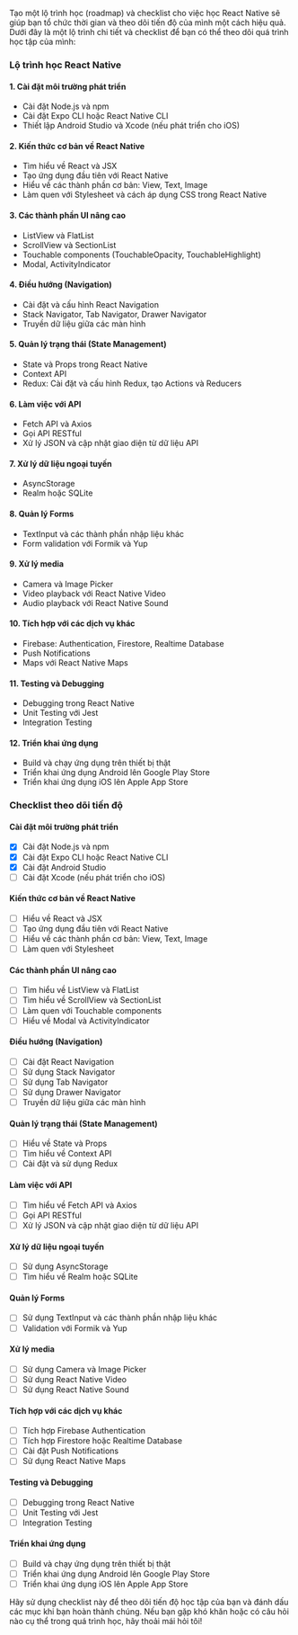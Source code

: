Tạo một lộ trình học (roadmap) và checklist cho việc học React Native sẽ giúp bạn tổ chức thời gian và theo dõi tiến độ của mình một cách hiệu quả. Dưới đây là một lộ trình chi tiết và checklist để bạn có thể theo dõi quá trình học tập của mình:

### Lộ trình học React Native

#### 1. **Cài đặt môi trường phát triển**

-   Cài đặt Node.js và npm
-   Cài đặt Expo CLI hoặc React Native CLI
-   Thiết lập Android Studio và Xcode (nếu phát triển cho iOS)

#### 2. **Kiến thức cơ bản về React Native**

-   Tìm hiểu về React và JSX
-   Tạo ứng dụng đầu tiên với React Native
-   Hiểu về các thành phần cơ bản: View, Text, Image
-   Làm quen với Stylesheet và cách áp dụng CSS trong React Native

#### 3. **Các thành phần UI nâng cao**

-   ListView và FlatList
-   ScrollView và SectionList
-   Touchable components (TouchableOpacity, TouchableHighlight)
-   Modal, ActivityIndicator

#### 4. **Điều hướng (Navigation)**

-   Cài đặt và cấu hình React Navigation
-   Stack Navigator, Tab Navigator, Drawer Navigator
-   Truyền dữ liệu giữa các màn hình

#### 5. **Quản lý trạng thái (State Management)**

-   State và Props trong React Native
-   Context API
-   Redux: Cài đặt và cấu hình Redux, tạo Actions và Reducers

#### 6. **Làm việc với API**

-   Fetch API và Axios
-   Gọi API RESTful
-   Xử lý JSON và cập nhật giao diện từ dữ liệu API

#### 7. **Xử lý dữ liệu ngoại tuyến**

-   AsyncStorage
-   Realm hoặc SQLite

#### 8. **Quản lý Forms**

-   TextInput và các thành phần nhập liệu khác
-   Form validation với Formik và Yup

#### 9. **Xử lý media**

-   Camera và Image Picker
-   Video playback với React Native Video
-   Audio playback với React Native Sound

#### 10. **Tích hợp với các dịch vụ khác**

-   Firebase: Authentication, Firestore, Realtime Database
-   Push Notifications
-   Maps với React Native Maps

#### 11. **Testing và Debugging**

-   Debugging trong React Native
-   Unit Testing với Jest
-   Integration Testing

#### 12. **Triển khai ứng dụng**

-   Build và chạy ứng dụng trên thiết bị thật
-   Triển khai ứng dụng Android lên Google Play Store
-   Triển khai ứng dụng iOS lên Apple App Store

### Checklist theo dõi tiến độ

#### **Cài đặt môi trường phát triển**

-   [x] Cài đặt Node.js và npm
-   [x] Cài đặt Expo CLI hoặc React Native CLI
-   [x] Cài đặt Android Studio
-   [ ] Cài đặt Xcode (nếu phát triển cho iOS)

#### **Kiến thức cơ bản về React Native**

-   [ ] Hiểu về React và JSX
-   [ ] Tạo ứng dụng đầu tiên với React Native
-   [ ] Hiểu về các thành phần cơ bản: View, Text, Image
-   [ ] Làm quen với Stylesheet

#### **Các thành phần UI nâng cao**

-   [ ] Tìm hiểu về ListView và FlatList
-   [ ] Tìm hiểu về ScrollView và SectionList
-   [ ] Làm quen với Touchable components
-   [ ] Hiểu về Modal và ActivityIndicator

#### **Điều hướng (Navigation)**

-   [ ] Cài đặt React Navigation
-   [ ] Sử dụng Stack Navigator
-   [ ] Sử dụng Tab Navigator
-   [ ] Sử dụng Drawer Navigator
-   [ ] Truyền dữ liệu giữa các màn hình

#### **Quản lý trạng thái (State Management)**

-   [ ] Hiểu về State và Props
-   [ ] Tìm hiểu về Context API
-   [ ] Cài đặt và sử dụng Redux

#### **Làm việc với API**

-   [ ] Tìm hiểu về Fetch API và Axios
-   [ ] Gọi API RESTful
-   [ ] Xử lý JSON và cập nhật giao diện từ dữ liệu API

#### **Xử lý dữ liệu ngoại tuyến**

-   [ ] Sử dụng AsyncStorage
-   [ ] Tìm hiểu về Realm hoặc SQLite

#### **Quản lý Forms**

-   [ ] Sử dụng TextInput và các thành phần nhập liệu khác
-   [ ] Validation với Formik và Yup

#### **Xử lý media**

-   [ ] Sử dụng Camera và Image Picker
-   [ ] Sử dụng React Native Video
-   [ ] Sử dụng React Native Sound

#### **Tích hợp với các dịch vụ khác**

-   [ ] Tích hợp Firebase Authentication
-   [ ] Tích hợp Firestore hoặc Realtime Database
-   [ ] Cài đặt Push Notifications
-   [ ] Sử dụng React Native Maps

#### **Testing và Debugging**

-   [ ] Debugging trong React Native
-   [ ] Unit Testing với Jest
-   [ ] Integration Testing

#### **Triển khai ứng dụng**

-   [ ] Build và chạy ứng dụng trên thiết bị thật
-   [ ] Triển khai ứng dụng Android lên Google Play Store
-   [ ] Triển khai ứng dụng iOS lên Apple App Store

Hãy sử dụng checklist này để theo dõi tiến độ học tập của bạn và đánh dấu các mục khi bạn hoàn thành chúng. Nếu bạn gặp khó khăn hoặc có câu hỏi nào cụ thể trong quá trình học, hãy thoải mái hỏi tôi!
